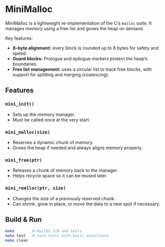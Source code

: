 # MiniMalloc
MiniMalloc is a lightweight re-implementation of the C’s `malloc` suite. It manages memory using a free list and grows the heap on demand.

Key features:
- **8-byte alignment:** every block is rounded up to 8 bytes for safety and speed.
- **Guard blocks:** Prologue and epilogue markers protect the heap’s boundaries.
- **Free list management:** uses a circular list to track free blocks, with support for splitting and merging (coalescing).

## Features

### `mini_init()`
- Sets up the memory manager.
- Must be called once at the very start.

### `mini_malloc(size)`
- Reserves a dynamic chunk of memory.
- Grows the heap if needed and always aligns memory properly.

### `mini_free(ptr)`
- Releases a chunk of memory back to the manager.
- Helps recycle space so it can be reused later.

### `mini_realloc(ptr, size)`
- Changes the size of a previously reserved chunk.
- Can shrink, grow in place, or move the data to a new spot if necessary.

## Build & Run
```bash
make        # builds lib and tests
make test   # runs tests with basic assertions
make clean